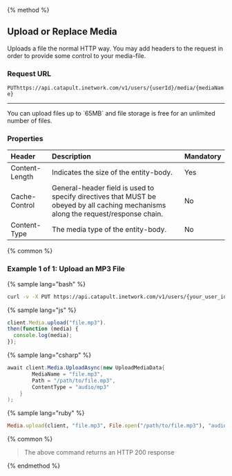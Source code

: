 {% method %}

## Upload or Replace Media
Uploads a file the normal HTTP way. You may add headers to the request in order to provide some control to your media-file.

### Request URL
<code class="put">PUT</code>`https://api.catapult.inetwork.com/v1/users/{userId}/media/{mediaName}`

---

<aside class="alert general small">
<p>
You can upload files up to `65MB` and file storage is free for an unlimited number of files.
</p>
</aside>

### Properties
| Header         | Description                                                                                                                        | Mandatory |
|:---------------|:-----------------------------------------------------------------------------------------------------------------------------------|:----------|
| Content-Length | Indicates the size of the entity-body.                                                                                             | Yes       |
| Cache-Control  | General-header field is used to specify directives that MUST be obeyed by all caching mechanisms along the request/response chain. | No        |
| Content-Type   | The media type of the entity-body.                                                                                                 | No        |

{% common %}

### Example 1 of 1: Upload an MP3 File

{% sample lang="bash" %}

```bash
curl -v -X PUT https://api.catapult.inetwork.com/v1/users/{your_user_id}/media/{file.mp3} -H "Content-Type: audio/mpeg" -u {{token}}:{{secret}} --data-binary "@{/filepath/file.mp3}"
```

{% sample lang="js" %}

```js
client.Media.upload("file.mp3").
then(function (media) {
  console.log(media);
});
```

{% sample lang="csharp" %}

```csharp
await client.Media.UploadAsync(new UploadMediaData{
		MediaName = "file.mp3",
		Path = "/path/to/file.mp3",
		ContentType = "audio/mp3"
	}
);
```

{% sample lang="ruby" %}

```ruby
Media.upload(client, "file.mp3", File.open("/path/to/file.mp3"), "audio/mp3")
```

{% common %}

> The above command returns an HTTP 200 response


{% endmethod %}

